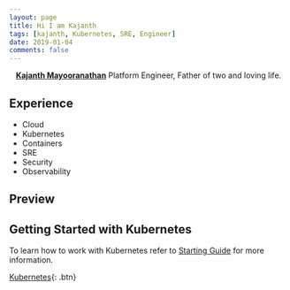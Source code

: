 ```yaml
---
layout: page
title: Hi I am Kajanth
tags: [kajanth, Kubernetes, SRE, Engineer]
date: 2019-01-04
comments: false
---
```

    
<center><a href="http://blog.kajanth.me/about"><b>Kajanth Mayooranathan</b></a> Platform Engineer, Father of two and loving life.</center>

## Experience
* Cloud
* Kubernetes
* Containers
* SRE
* Security
* Observability

## Preview

## Getting Started with Kubernetes

To learn how to work with Kubernetes refer to [Starting Guide](https://github.com/kelseyhightower/kubernetes-the-hard-way) for more information.
      
[Kubernetes](https://www.kubernetes.io){: .btn}
